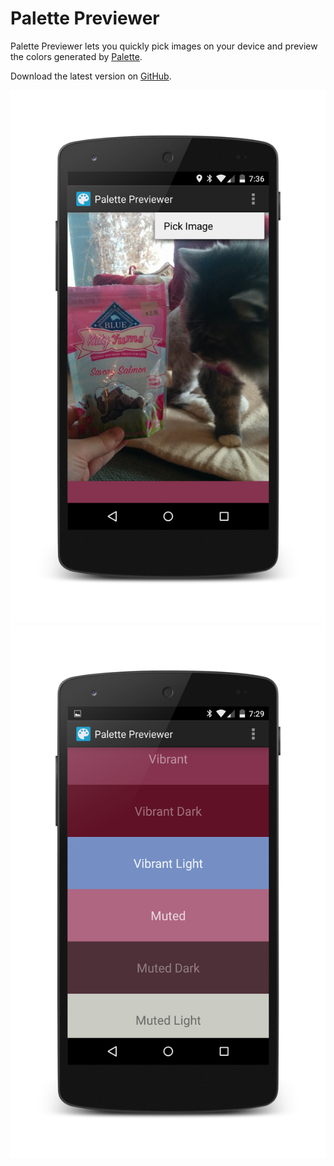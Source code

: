 Palette Previewer
=================

Palette Previewer lets you quickly pick images on your device and preview the colors generated by [Palette](https://developer.android.com/reference/android/support/v7/graphics/Palette.html).

Download the latest version on [GitHub](https://github.com/f2prateek/palette-previewer/releases).

![Palette Previewer](art/image.png)
![Palette Previewer](art/palette.png)
